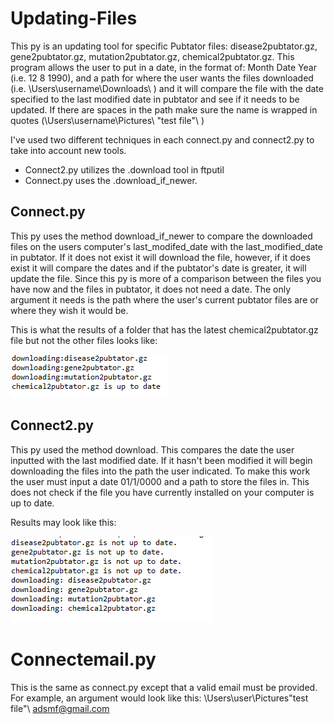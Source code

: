 # Updating-Files
This py is an updating tool for specific Pubtator files: disease2pubtator.gz, gene2pubtator.gz, mutation2pubtator.gz, chemical2pubtator.gz. This program allows the user to put in a date, in the format of: Month Date Year (i.e. 12 8 1990), and a path for where the user wants the files downloaded (i.e. \Users\username\Downloads\ ) and it will compare the file with the date specified to the last modified date in pubtator and see if it needs to be updated. If there are spaces in the path make sure the name is wrapped in quotes (\Users\username\Pictures\ "test file"\ )

I've used two different techniques in each connect.py and connect2.py to take into account new tools.
* Connect2.py utilizes the .download tool in ftputil 
* Connect.py uses the .download_if_newer. 

## Connect.py
This py uses the method download_if_newer to compare the downloaded files on the users computer's last_modifed_date with the last_modified_date in pubtator. If it does not exist it will download the file, however, if it does exist it will compare the dates and if the pubtator's date is greater, it will update the file. Since this py is more of a comparison between the files you have now and the files in pubtator, it does not need a date. The only argument it needs is the path where the user's current pubtator files are or where they wish it would be. 

This is what the results of a folder that has the latest chemical2pubtator.gz file but not the other files looks like:

![fixed](fixed.PNG)


## Connect2.py
This py used the method download. This compares the date the user inputted with the last modified date. If it hasn't been modified it will begin downloading the files into the path the user indicated. To make this work the user must input a date 01/1/0000 and a path to store the files in. This does not check if the file you have currently installed on your computer is up to date.

Results may look like this:

![example](example.PNG)

# Connectemail.py
This is the same as connect.py except that a valid email must be provided. For example, an argument would look like this: \Users\user\Pictures\"test file"\ adsmf@gmail.com

